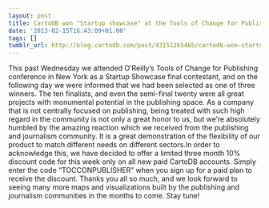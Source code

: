 ```yaml
---
layout: post
title: CartoDB won "Startup showcase" at the Tools of Change for Publishing conference
date: '2013-02-15T16:43:09+01:00'
tags: []
tumblr_url: http://blog.cartodb.com/post/43151265465/cartodb-won-startup-showcase-at-the-tools-of-change
---
```


This past Wednesday we attended O’Reilly’s Tools of Change for Publishing conference in New York as a Startup Showcase final contestant, and on the following day we were informed that we had been selected as one of three winners. The ten finalists, and even the semi-final twenty were all great projects with monumental potential in the publishing space. As a company that is not centrally focused on publishing, being treated with such high regard in the community is not only a great honor to us, but we’re absolutely humbled by the amazing reaction which we received from the publishing and journalism community. It is a great demonstration of the flexibility of our product to match different needs on different sectors.In order to acknowledge this, we have decided to offer a limited three month 10% discount code for this week only on all new paid CartoDB accounts. Simply enter the code “TOCCONPUBLISHER” when you sign up for a paid plan to receive the discount. Thanks you all so much, and we look forward to seeing many more maps and visualizations built by the publishing and journalism communities in the months to come. Stay tune!
